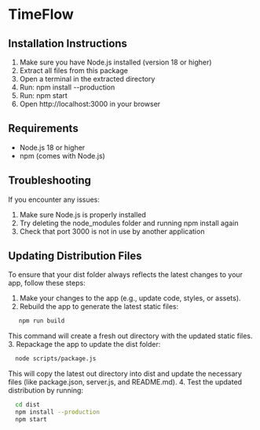 # TimeFlow

## Installation Instructions

1. Make sure you have Node.js installed (version 18 or higher)
2. Extract all files from this package
3. Open a terminal in the extracted directory
4. Run: npm install --production
5. Run: npm start
6. Open http://localhost:3000 in your browser

## Requirements
- Node.js 18 or higher
- npm (comes with Node.js)

## Troubleshooting
If you encounter any issues:
1. Make sure Node.js is properly installed
2. Try deleting the node_modules folder and running npm install again
3. Check that port 3000 is not in use by another application

## Updating Distribution Files
To ensure that your dist folder always reflects the latest changes to your app, follow these steps:
1. Make your changes to the app (e.g., update code, styles, or assets).
2. Rebuild the app to generate the latest static files:
```bash
   npm run build
```
This command will create a fresh out directory with the updated static files.
3. Repackage the app to update the dist folder:
```bash
  node scripts/package.js
```
This will copy the latest out directory into dist and update the necessary files (like package.json, server.js, and README.md).
4. Test the updated distribution by running:
```bash
  cd dist
  npm install --production
  npm start
```

